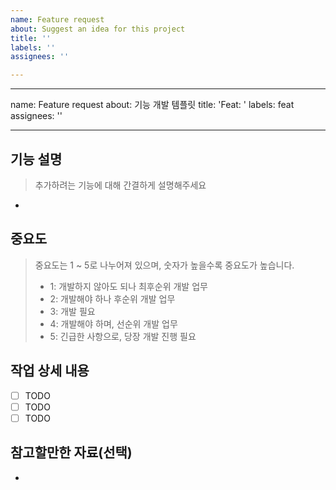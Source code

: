 ```yaml
---
name: Feature request
about: Suggest an idea for this project
title: ''
labels: ''
assignees: ''

---
```


---
name: Feature request
about: 기능 개발 템플릿
title: 'Feat: '
labels: feat
assignees: ''

---

## 기능 설명
> 추가하려는 기능에 대해 간결하게 설명해주세요 <br/>
* 

## 중요도
> 중요도는 1 ~ 5로 나누어져 있으며, 숫자가 높을수록 중요도가 높습니다. 
>- 1: 개발하지 않아도 되나 최후순위 개발 업무
>- 2: 개발해야 하나 후순위 개발 업무 
>- 3: 개발 필요 
>- 4: 개발해야 하며, 선순위 개발 업무
>- 5: 긴급한 사항으로, 당장 개발 진행 필요


## 작업 상세 내용
- [ ] TODO
- [ ] TODO
- [ ] TODO

## 참고할만한 자료(선택) <br/>
*
